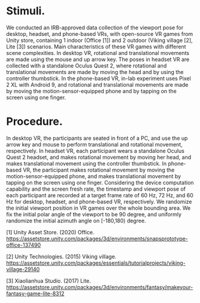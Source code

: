 # Stimuli. 

We conducted an IRB-approved data collection of the viewport pose for desktop, headset, and phone-based VRs, with open-source VR games from Unity store, containing 1 indoor (Office [1]) and 2 outdoor (Viking village [2], Lite [3]) scenarios. Main characteristics of these VR games with different scene complexities. In desktop VR, rotational and translational movements are made using the mouse and up arrow key. The poses in headset VR are collected with a standalone Oculus Quest 2, where rotational and translational movements are made by moving the head and by using the controller thumbstick. In the phone-based VR, in-lab experiment uses Pixel 2 XL with Android 9, and rotational and translational movements are made by moving the motion-sensor-equipped phone and by tapping on the screen using one finger.


# Procedure.

In desktop VR, the participants are seated in front of a PC, and use the up arrow key and mouse to perform translational and rotational movement, respectively. In headset VR, each participant wears a standalone Oculus Quest 2 headset, and makes rotational movement by moving her head, and makes translational movement using the  controller thumbstick. In phone-based VR, the participant makes rotational movement by moving the motion-sensor-equipped phone, and makes translational movement by tapping on the screen using one finger. Considering the device computation capability and the screen fresh rate, the timestamp and viewport pose of each participant are recorded at a target frame rate of 60 Hz, 72 Hz, and 60 Hz for desktop, headset, and phone-based VR, respectively. We randomize the initial viewport position in VR games over the whole bounding area. We fix the initial polar angle of the viewport to be 90 degree, and uniformly randomize the initial azimuth angle on [-180,180) degree.


[1] Unity Asset Store. (2020) Office. https://assetstore.unity.com/packages/3d/environments/snapsprototype-office-137490

[2] Unity Technologies. (2015) Viking village. https://assetstore.unity.com/packages/essentials/tutorialprojects/viking-village-29140

[3] Xiaolianhua Studio. (2017) Lite. https://assetstore.unity.com/packages/3d/environments/fantasy/makeyour-fantasy-game-lite-8312
